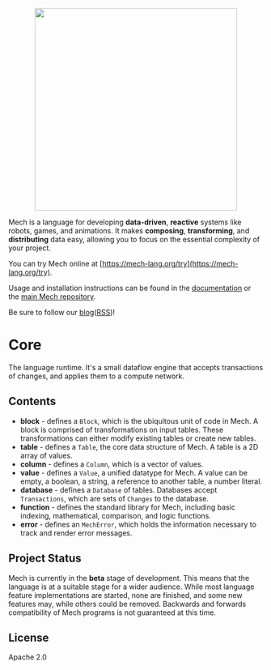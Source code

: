 <p align="center">
  <img width="400px" src="https://mech-lang.org/img/logo.png">
</p>

Mech is a language for developing **data-driven**, **reactive** systems like robots, games, and animations. It makes **composing**, **transforming**, and **distributing** data easy, allowing you to focus on the essential complexity of your project. 

You can try Mech online at [https://mech-lang.org/try](https://mech-lang.org/try).

Usage and installation instructions can be found in the [documentation](https://mech-lang.org/#/docs/index.mec) or the [main Mech repository](https://github.com/mech-lang/mech).

Be sure to follow our [blog](https://mech-lang.org/blog/)([RSS](https://mech-lang.org/feed.xml))!

# Core

The language runtime. It's a small dataflow engine that accepts transactions of changes, and applies them to a compute network.  

## Contents

- **block** - defines a `Block`, which is the ubiquitous unit of code in Mech. A block is comprised of transformations on input tables. These transformations can either modify existing tables or create new tables.
- **table** - defines a `Table`, the core data structure of Mech. A table is a 2D array of values.
- **column** - defines a `Column`, which is a vector of values.
- **value** - defines a `Value`, a unified datatype for Mech. A value can be empty, a boolean, a string, a reference to another table, a number literal.
- **database** - defines a `Database` of tables. Databases accept `Transactions`, which are sets of `Changes` to the database.
- **function** - defines the standard library for Mech, including basic indexing, mathematical, comparison, and logic functions.
- **error** - defines an `MechError`, which holds the information necessary to track and render error messages.

## Project Status

Mech is currently in the **beta** stage of development. This means that the language is at a suitable stage for a wider audience. While most language feature implementations are started, none are finished, and some new features may, while others could be removed. Backwards and forwards compatibility of Mech programs is not guaranteed at this time. 

## License

Apache 2.0
